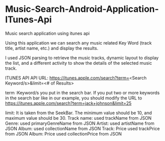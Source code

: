# Music-Search-Android-Application-ITunes-Api
Music search application using itunes api


Using this application we can search any music related Key Word (track title, artist name, etc.) and display the results.

I used JSON parsing to retrieve the music tracks, dynamic layout to display the list, and a different activity to show the details of the selected music track. 

ITUNES API
API URL:  https://itunes.apple.com/search?term=<Search Keyword/s>&limit=<# of Results>

term :Keyword/s you put in the search bar. If you put two or more keywords in the search bar like in our example, you should modify the URL to https://itunes.apple.com/search?term=jack+johnson&limit=25

limit: It is taken from the SeekBar. The minimum value should be 10, and maximum value should be 30.
Track name: used trackName from JSON
Genre: used primaryGenreName from JSON
Artist: used artistName from JSON
Album: used collectionName from JSON
Track: Price used trackPrice from JSON
Album: Price used collectionPrice from JSON
